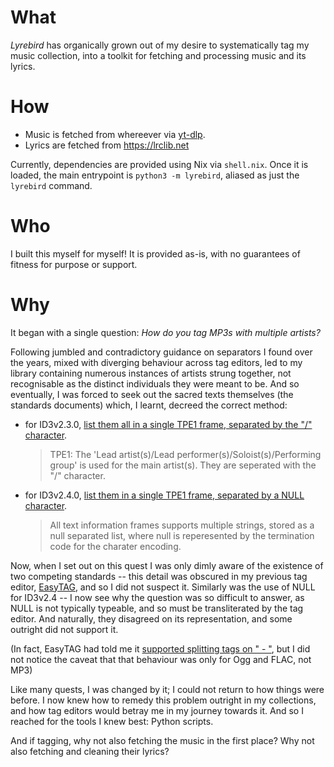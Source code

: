 # What

_Lyrebird_ has organically grown out of my desire to systematically tag my music collection, into a toolkit for fetching and processing music and its lyrics.

# How

- Music is fetched from whereever via [yt-dlp](https://github.com/yt-dlp/yt-dlp).
- Lyrics are fetched from <https://lrclib.net>

Currently, dependencies are provided using Nix via `shell.nix`.
Once it is loaded, the main entrypoint is `python3 -m lyrebird`, aliased as just the `lyrebird` command.

# Who

I built this myself for myself!
It is provided as-is, with no guarantees of fitness for purpose or support.

# Why

It began with a single question:
_How do you tag MP3s with multiple artists?_

Following jumbled and contradictory guidance on separators I found over the years, mixed with diverging behaviour across tag editors, led to my library containing numerous instances of artists strung together, not recognisable as the distinct individuals they were meant to be.
And so eventually, I was forced to seek out the sacred texts themselves (the standards documents) which, I learnt, decreed the correct method:

- for ID3v2.3.0, [list them all in a single TPE1 frame, separated by the "/" character](https://id3.org/id3v2.3.0#TPE1).

	> TPE1: The 'Lead artist(s)/Lead performer(s)/Soloist(s)/Performing group' is used for the main artist(s). They are seperated with the "/" character.

- for ID3v2.4.0, [list them in a single TPE1 frame, separated by a NULL character](https://id3.org/id3v2.4.0-frames#line-256).

	> All text information frames supports multiple strings, stored as a null separated list, where null is reperesented by the termination code for the charater encoding.

Now, when I set out on this quest I was only dimly aware of the existence of two competing standards -- this detail was obscured in my previous tag editor, [EasyTAG](https://wiki.gnome.org/Apps/EasyTAG), and so I did not suspect it.
Similarly was the use of NULL for ID3v2.4 -- I now see why the question was so difficult to answer, as NULL is not typically typeable, and so must be transliterated by the tag editor.
And naturally, they disagreed on its representation, and some outright did not support it.

(In fact, EasyTAG had told me it [supported splitting tags on " - "](https://help.gnome.org/users/easytag/stable/problems-ogg-split.html.en), but I did not notice the caveat that that behaviour was only for Ogg and FLAC, not MP3)

Like many quests, I was changed by it; I could not return to how things were before.
I now knew how to remedy this problem outright in my collections, and how tag editors would betray me in my journey towards it.
And so I reached for the tools I knew best: Python scripts.

And if tagging, why not also fetching the music in the first place?
Why not also fetching and cleaning their lyrics?
